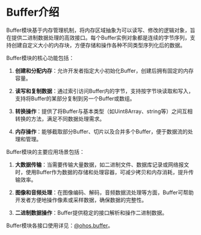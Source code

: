 # Buffer介绍

Buffer模块基于内存管理机制，将内存区域抽象为可以读写、修改的逻辑对象，旨在提供二进制数据处理的高效接口。每个Buffer实例对象都是连续的字节序列，支持创建自定义大小的内存块，方便存储和操作各种不同类型序列化后的数据。

Buffer模块的核心功能包括：

1. **创建和分配内存**：允许开发者指定大小初始化Buffer，创建后拥有固定的内存容量。

2. **读写和复制数据**：通过索引访问Buffer内的字节，支持按字节块读取和写入，支持将Buffer的某部分复制到另一个Buffer或数组。

3. **转换操作**：提供了将Buffer与基本类型（如Uint8Array、string等）之间互相转换的方法，满足不同数据处理需求。

4. **内存操作**：能够截取部分Buffer、切片以及合并多个Buffer，便于数据流的处理和管理。

Buffer模块的主要应用场景包括：

1. **大数据传输**：当需要传输大量数据，如二进制文件、数据库记录或网络报文时，使用Buffer作为数据的存储和处理容器，可减少拷贝和内存消耗，提升传输效率。

2. **图像和音频处理**：在图像编码、解码，音频数据流处理等方面，Buffer可帮助开发者方便地操作像素或采样数据，确保数据的完整性。

3. **二进制数据操作**：Buffer提供稳定的接口解析和操作二进制数据。

Buffer模块各接口使用详见：[@ohos.buffer](../reference/apis-arkts/js-apis-buffer.md)。
